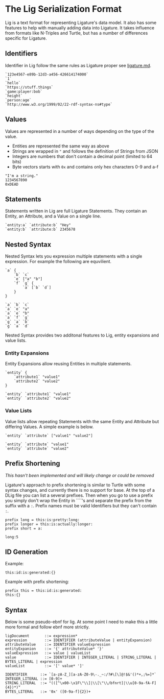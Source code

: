 # The Lig Serialization Format

Lig is a text format for representing Ligature's data model.
It also has some features to help with manually adding data into Ligature.
It takes influence from formats like N-Triples and Turtle, but has a number of differences specific for Ligature.

## Identifiers

Identifier in Lig follow the same rules as Ligature proper see [ligature.md](ligature.md#identifiers).

```
`123e4567-e89b-12d3-a456-426614174000`
`1`
`hello`
`https://stuff.things`
`game:player:bob`
`height`
`person:age`
`http://www.w3.org/1999/02/22-rdf-syntax-ns#type`
```

## Values

Values are represented in a number of ways depending on the type of the value.
 * Entities are represented the same way as above
 * Strings are wrapped in `"` and follows the definition of Strings from JSON
 * Integers are numbers that don't contain a decimal point (limited to 64 bits)
 * Byte vectors starts with `0x` and contains only hex characters 0-9 and a-f

```
"I'm a string."
1234567890
0xDEAD
```

## Statements

Statements written in Lig are full Ligature Statements.
They contain an Entity, an Attribute, and a Value on a single line.

```
`entity:a` `attribute:b` "Hey"
`entity:b` `attribute:b` 2345678
```

## Nested Syntax

Nested Syntax lets you expression multiple statements with a single expression.
For example the following are equvilient.

```
`a` {
    `b` `c`
    `e` ["a" "b"]
    `f` `g` {
        `a` [`b` `d`]
    }
}
```

```
`a` `b` `c`
`a` `e` "a"
`a` `e` "b"
`a` `f` `g`
`g` `a` `b`
`g` `a` `d`
```

Nested Syntax provides two additonal features to Lig, entity expansions and value lists.

### Entity Expansions

Entity Expansions allow reusing Entities in multiple statements.

```
`entity` {
    `attribute1` "value1"
    `attribute2` "value2"
}
```

```
`entity` `attribute1` "value1"
`entity` `attribute2` "value2"
```

### Value Lists

Value lists allow repeating Statements with the same Entity and Attribute but differing Values.
A simple example is below.

```
`entity` `attribute` ["value1" "value2"]
```

```
`entity` `attribute` "value1"
`entity` `attribute` "value2"
```

## Prefix Shortening

*This hasn't been implemented and will likely change or could be removed*

Ligature's approach to prefix shortening is similar to Turtle with some syntax changes, and currently there is no support for base.
At the top of a DLig file you can list a several prefixes.
Then when you go to use a prefix you simply don't wrap the Entity in ````'s and separate the prefix from the
suffix with a `:`.
Prefix names must be valid Identifiers but they can't contain `:`.

```
prefix long = this:is:pretty:long:
prefix longer = this:is:actually:longer:
prefix short = a:

long:5 

```

## ID Generation

Example:

``this:id:is:generated:{}``

Example with prefix shortening:

```
prefix this = this:id:is:generated:
this:{}
```

## Syntax

Below is some pseudo-ebnf for lig.
At some point I need to make this a little more formal and follow ebnf more strictly.

```
ligDocument       ::= expression*
expression        ::= IDENTIFIER (attributeValue | entityExpansion)
attributeValue    ::= IDENTIFIER valueExpression
entityExpanion    ::= '{' attributeValue* '}'
valueExpression   ::= value | valueList
value             ::= IDENTIFIER | INTEGER_LITERAL | STRING_LITERAL | BYTES_LITERAL | expression
valueList         ::= '[' value* ']'

IDENTIFIER      ::= `[a-zA-Z_][a-zA-Z0-9\-._~:/?#\[\]@!$&'()*+,;%=]*`
INTEGER_LITERAL ::= [0-9]+
STRING_LITERAL  ::= "(([^\x00-\x1F\"\\]|\\[\"\\/bfnrt]|\\u[0-9a-fA-F]{4})*)"
BYTES_LITERAL   ::= '0x' ([0-9a-f]{2})+
```
